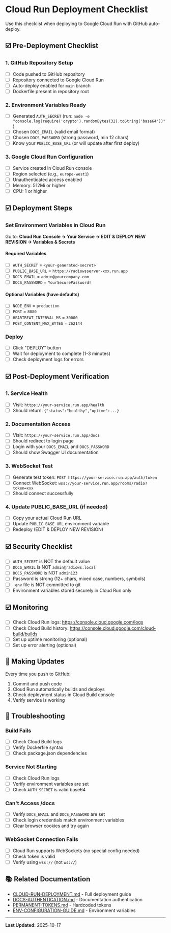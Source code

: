 # Cloud Run Deployment Checklist

Use this checklist when deploying to Google Cloud Run with GitHub auto-deploy.

## ☑️ Pre-Deployment Checklist

### 1. GitHub Repository Setup

- [ ] Code pushed to GitHub repository
- [ ] Repository connected to Google Cloud Run
- [ ] Auto-deploy enabled for `main` branch
- [ ] Dockerfile present in repository root

### 2. Environment Variables Ready

- [ ] Generated `AUTH_SECRET` (run: `node -e "console.log(require('crypto').randomBytes(32).toString('base64'))"`)
- [ ] Chosen `DOCS_EMAIL` (valid email format)
- [ ] Chosen `DOCS_PASSWORD` (strong password, min 12 chars)
- [ ] Know your `PUBLIC_BASE_URL` (or will update after first deploy)

### 3. Google Cloud Run Configuration

- [ ] Service created in Cloud Run console
- [ ] Region selected (e.g., `europe-west1`)
- [ ] Unauthenticated access enabled
- [ ] Memory: 512Mi or higher
- [ ] CPU: 1 or higher

## ☑️ Deployment Steps

### Set Environment Variables in Cloud Run

Go to: **Cloud Run Console → Your Service → EDIT & DEPLOY NEW REVISION → Variables & Secrets**

#### Required Variables

- [ ] `AUTH_SECRET` = `<your-generated-secret>`
- [ ] `PUBLIC_BASE_URL` = `https://radiowsserver-xxx.run.app`
- [ ] `DOCS_EMAIL` = `admin@yourcompany.com`
- [ ] `DOCS_PASSWORD` = `YourSecurePassword!`

#### Optional Variables (have defaults)

- [ ] `NODE_ENV` = `production`
- [ ] `PORT` = `8080`
- [ ] `HEARTBEAT_INTERVAL_MS` = `30000`
- [ ] `POST_CONTENT_MAX_BYTES` = `262144`

### Deploy

- [ ] Click "DEPLOY" button
- [ ] Wait for deployment to complete (1-3 minutes)
- [ ] Check deployment logs for errors

## ☑️ Post-Deployment Verification

### 1. Service Health

- [ ] Visit: `https://your-service.run.app/health`
- [ ] Should return: `{"status":"healthy","uptime":...}`

### 2. Documentation Access

- [ ] Visit: `https://your-service.run.app/docs`
- [ ] Should redirect to login page
- [ ] Login with your `DOCS_EMAIL` and `DOCS_PASSWORD`
- [ ] Should show Swagger UI documentation

### 3. WebSocket Test

- [ ] Generate test token: `POST https://your-service.run.app/auth/token`
- [ ] Connect WebSocket: `wss://your-service.run.app/rooms/radio?token=xxx`
- [ ] Should connect successfully

### 4. Update PUBLIC_BASE_URL (if needed)

- [ ] Copy your actual Cloud Run URL
- [ ] Update `PUBLIC_BASE_URL` environment variable
- [ ] Redeploy (EDIT & DEPLOY NEW REVISION)

## ☑️ Security Checklist

- [ ] `AUTH_SECRET` is NOT the default value
- [ ] `DOCS_EMAIL` is NOT `admin@radiows.local`
- [ ] `DOCS_PASSWORD` is NOT `admin123`
- [ ] Password is strong (12+ chars, mixed case, numbers, symbols)
- [ ] `.env` file is NOT committed to git
- [ ] Environment variables stored securely in Cloud Run only

## ☑️ Monitoring

- [ ] Check Cloud Run logs: https://console.cloud.google.com/logs
- [ ] Check Cloud Build history: https://console.cloud.google.com/cloud-build/builds
- [ ] Set up uptime monitoring (optional)
- [ ] Set up error alerting (optional)

## 🔄 Making Updates

Every time you push to GitHub:

1. Commit and push code
2. Cloud Run automatically builds and deploys
3. Check deployment status in Cloud Build console
4. Verify service is working

## 🚨 Troubleshooting

### Build Fails

- [ ] Check Cloud Build logs
- [ ] Verify Dockerfile syntax
- [ ] Check package.json dependencies

### Service Not Starting

- [ ] Check Cloud Run logs
- [ ] Verify environment variables are set
- [ ] Check `AUTH_SECRET` is valid base64

### Can't Access /docs

- [ ] Verify `DOCS_EMAIL` and `DOCS_PASSWORD` are set
- [ ] Check login credentials match environment variables
- [ ] Clear browser cookies and try again

### WebSocket Connection Fails

- [ ] Cloud Run supports WebSockets (no special config needed)
- [ ] Check token is valid
- [ ] Verify using `wss://` (not `ws://`)

## 📚 Related Documentation

- [CLOUD-RUN-DEPLOYMENT.md](./CLOUD-RUN-DEPLOYMENT.md) - Full deployment guide
- [DOCS-AUTHENTICATION.md](./DOCS-AUTHENTICATION.md) - Documentation authentication
- [PERMANENT-TOKENS.md](./PERMANENT-TOKENS.md) - Hardcoded tokens
- [ENV-CONFIGURATION-GUIDE.md](./ENV-CONFIGURATION-GUIDE.md) - Environment variables

---

**Last Updated:** 2025-10-17
